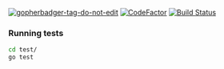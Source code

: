 
<a href='https://github.com/jpoles1/gopherbadger' target='_blank'>![gopherbadger-tag-do-not-edit](https://img.shields.io/badge/Go%20Coverage-68%25-brightgreen.svg?longCache=true&style=flat-square)</a>
[![CodeFactor](https://www.codefactor.io/repository/github/simon987/task_tracker/badge)](https://www.codefactor.io/repository/github/simon987/task_tracker)
[![Build Status](https://ci.simon987.net/buildStatus/icon?job=task_tracker)](https://ci.simon987.net/job/task_tracker/)

### Running tests
```bash
cd test/
go test
```
